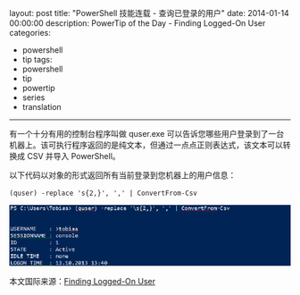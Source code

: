 layout: post
title: "PowerShell 技能连载 - 查询已登录的用户"
date: 2014-01-14 00:00:00
description: PowerTip of the Day - Finding Logged-On User
categories:
- powershell
- tip
tags:
- powershell
- tip
- powertip
- series
- translation
---
有一个十分有用的控制台程序叫做 quser.exe 可以告诉您哪些用户登录到了一台机器上。该可执行程序返回的是纯文本，但通过一点点正则表达式，该文本可以转换成 CSV 并导入 PowerShell。

以下代码以对象的形式返回所有当前登录到您机器上的用户信息：

	(quser) -replace 's{2,}', ',' | ConvertFrom-Csv

![](/img/2014-01-14-finding-logged-on-user-001.png)

<!--more-->
本文国际来源：[Finding Logged-On User](http://community.idera.com/powershell/powertips/b/tips/posts/finding-logged-on-user)
